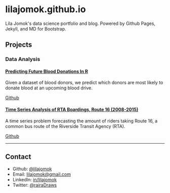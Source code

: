 # lilajomok.github.io

Lila Jomok's data science portfolio and blog. Powered by Github Pages, Jekyll, and MD for Bootstrap.

## Projects

### Data Analysis

#### [Predicting Future Blood Donations In R](https://lilajomok.github.io/blog/2017-11-16/blood-donations-data-analysis)

Given a dataset of blood donors, we predict which donors are most likely to donate blood at an upcoming blood drive.

[Github](https://github.com/lilajomok/blood-donations)

#### [Time Series Analysis of RTA Boardings, Route 16 (2008-2015)](https://lilajomok.github.io/blog/2016-11-20/rta-routes)

A time series problem forecasting the amount of riders taking Route 16, a common bus route of the Riverside Transit Agency (RTA).

[Github](https://github.com/lilajomok/rta-routes)

 ---

## Contact
- Github: [@lilajomok](https://github.com/lilajomok)
- Email: [lilajomok@gmail.com](mailto:lilajomok@gmail.com)
- LinkedIn: [in/lilajomok](https://linkedin.com/in/lilajomok)
- Twitter: [@rairaDraws](https://twitter.com/rairaDraws)